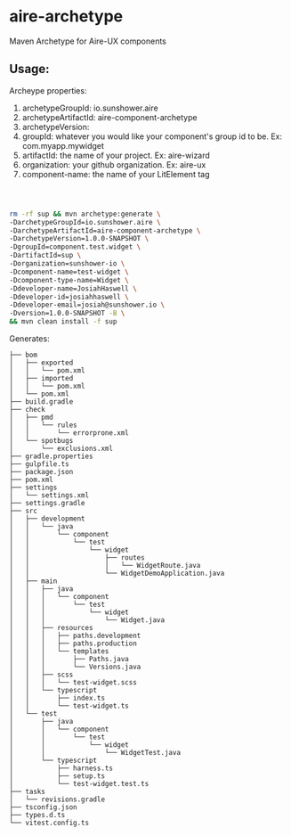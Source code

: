 # aire-archetype
Maven Archetype for Aire-UX components

## Usage:

Archeype properties:

1. archetypeGroupId: io.sunshower.aire
2. archetypeArtifactId: aire-component-archetype
3. archetypeVersion: <current version>
4. groupId: whatever you would like your component's group id to be.  Ex: com.myapp.mywidget
5. artifactId: the name of your project.  Ex: aire-wizard
6. organization: your github organization. Ex: aire-ux
7. component-name: the name of your LitElement tag

```bash



rm -rf sup && mvn archetype:generate \
-DarchetypeGroupId=io.sunshower.aire \ 
-DarchetypeArtifactId=aire-component-archetype \
-DarchetypeVersion=1.0.0-SNAPSHOT \
-DgroupId=component.test.widget \
-DartifactId=sup \
-Dorganization=sunshower-io \
-Dcomponent-name=test-widget \
-Dcomponent-type-name=Widget \
-Ddeveloper-name=JosiahHaswell \
-Ddeveloper-id=josiahhaswell \
-Ddeveloper-email=josiah@sunshower.io \
-Dversion=1.0.0-SNAPSHOT -B \
&& mvn clean install -f sup


```

Generates:
```
├── bom
│   ├── exported
│   │   └── pom.xml
│   ├── imported
│   │   └── pom.xml
│   └── pom.xml
├── build.gradle
├── check
│   ├── pmd
│   │   └── rules
│   │       └── errorprone.xml
│   └── spotbugs
│       └── exclusions.xml
├── gradle.properties
├── gulpfile.ts
├── package.json
├── pom.xml
├── settings
│   └── settings.xml
├── settings.gradle
├── src
│   ├── development
│   │   └── java
│   │       └── component
│   │           └── test
│   │               └── widget
│   │                   ├── routes
│   │                   │   └── WidgetRoute.java
│   │                   └── WidgetDemoApplication.java
│   ├── main
│   │   ├── java
│   │   │   └── component
│   │   │       └── test
│   │   │           └── widget
│   │   │               └── Widget.java
│   │   ├── resources
│   │   │   ├── paths.development
│   │   │   ├── paths.production
│   │   │   └── templates
│   │   │       ├── Paths.java
│   │   │       └── Versions.java
│   │   ├── scss
│   │   │   └── test-widget.scss
│   │   └── typescript
│   │       ├── index.ts
│   │       └── test-widget.ts
│   └── test
│       ├── java
│       │   └── component
│       │       └── test
│       │           └── widget
│       │               └── WidgetTest.java
│       └── typescript
│           ├── harness.ts
│           ├── setup.ts
│           └── test-widget.test.ts
├── tasks
│   └── revisions.gradle
├── tsconfig.json
├── types.d.ts
└── vitest.config.ts

```